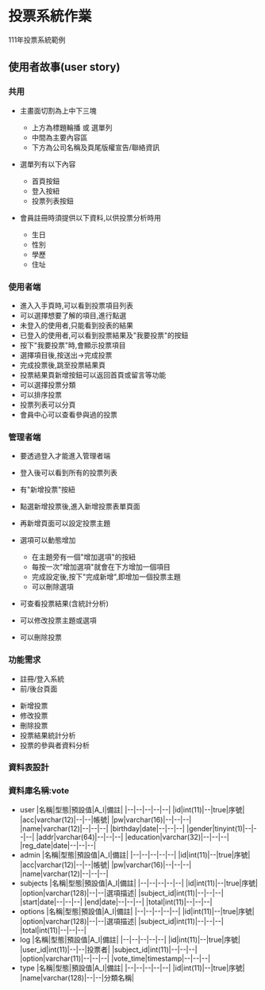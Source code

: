 # 投票系統作業
111年投票系統範例

## 使用者故事(user story)


### 共用<!-- 前後端共用 -->
* 主畫面切割為上中下三塊
    * 上方為標題輪播 或 選單列
    * 中間為主要內容區
    * 下方為公司名稱及頁尾版權宣告/聯絡資訊

* 選單列有以下內容
    * 首頁按鈕
    * 登入按紐
    * 投票列表按鈕

* 會員註冊時須提供以下資料,以供投票分析時用
    * 生日<!-- 年齡會變化,使用生日這種不會變動的資料透過計算獲得年齡 -->
    * 性別
    * 學歷
    * 住址<!-- 分析地區,投票的使用者分析,作為樣本參考不同地區投票結果的差異原因  -->
    
    
### 使用者端<!-- 前台系統 -->
* 進入入手頁時,可以看到投票項目列表
* 可以選擇想要了解的項目,進行點選
* 未登入的使用者,只能看到投表的結果
* 已登入的使用者,可以看到投票結果及"我要投票"的按鈕
* 按下"我要投票"時,會顯示投票項目
* 選擇項目後,按送出->完成投票
* 完成投票後,跳至投票結果頁
* 投票結果頁新增按鈕可以返回首頁或留言等功能
* 可以選擇投票分類
* 可以排序投票
* 投票列表可以分頁
* 會員中心可以查看參與過的投票


### 管理者端<!-- 後臺系統 -->
* 要透過登入才能進入管理者端<!-- 登入的權限差異設置 -->
* 登入後可以看到所有的投票列表
* 有"新增投票"按紐<!-- 提供一個按鈕,用於新增投票 -->
* 點選新增投票後,進入新增投票表單頁面
* 再新增頁面可以設定投票主題

* 選項可以動態增加
    * 在主題旁有一個"增加選項"的按紐
    * 每按一次"增加選項"就會在下方增加一個項目
    * 完成設定後,按下"完成新增",即增加一個投票主題
    * 可以刪除選項

* 可查看投票結果(含統計分析)
* 可以修改投票主題或選項
* 可以刪除投票

### 功能需求<!-- 獨出的功能 -->
* 註冊/登入系統
* 前/後台頁面
<!-- 前後台=看的到的東西(頁面),前台for使用者,後台for管理者 -->
<!-- 前後端=前端是以技術呈現方式給使用者看,後端技術是背後運作的程式碼=看不到的東西 -->
* 新增投票
* 修改投票
* 刪除投票
* 投票結果統計分析
* 投票的參與者資料分析

<!-- 根據上述的user story和功能結果,設計出資料表 對應欄位與功能需求 -->
### 資料表設計
### 資料庫名稱:vote
* user
    |名稱|型態|預設值|A_I|備註|
    |--|--|--|--|--|
    |id|int(11)|--|true|序號|
    |acc|varchar(12)|--|--|帳號|
    |pw|varchar(16)|--|--|--|
    |name|varchar(12)|--|--|--|
    |birthday|date|--|--|--|
    |gender|tinyint(1)|--|--|--|
    |addr|varchar(64)|--|--|--|
    |education|varchar(32)|--|--|--|
    |reg_date|date|--|--|--|
* admin
    |名稱|型態|預設值|A_I|備註|
    |--|--|--|--|--|
    |id|int(11)|--|true|序號|
    |acc|varchar(12)|--|--|帳號|
    |pw|varchar(16)|--|--|--|
    |name|varchar(12)|--|--|--|
* subjects <!-- 該題目多少人來投票 -->
    |名稱|型態|預設值|A_I|備註|
    |--|--|--|--|--|
    |id|int(11)|--|true|序號|
    |option|varchar(128)|--|--|選項描述|
    |subject_id|int(11)|--|--|--|
    |start|date|--|--|--|
    |end|date|--|--|--|
    |total|int(11)|--|--|--|
* options <!-- 每一個選項被投了幾次 -->
    |名稱|型態|預設值|A_I|備註|
    |--|--|--|--|--|
    |id|int(11)|--|true|序號|
    |option|varchar(128)|--|--|選項描述|
    |subject_id|int(11)|--|--|--|
    |total|int(11)|--|--|--|
* log <!-- 紀錄誰對哪個選項與題目做投票動作,並對此做出細部分析 -->
    |名稱|型態|預設值|A_I|備註|
    |--|--|--|--|--|
    |id|int(11)|--|true|序號|
    |user_id|int(11)|--|--|投票者|<!-- 誰 -->
    |subject_id|int(11)|--|--|--|<!-- 投哪一個題目 -->
    |option|varchar(11)|--|--|--|<!-- 投的題目所選的選項為何 -->
    |vote_time|timestamp|--|--|--|<!-- 因為投票時間長使用timestamp,需準確到秒數 -->
* type <!-- 通常用於當作關鍵字分類 -->
    |名稱|型態|預設值|A_I|備註|
    |--|--|--|--|--|
    |id|int(11)|--|true|序號|
    |name|varchar(128)|--|--|分類名稱|